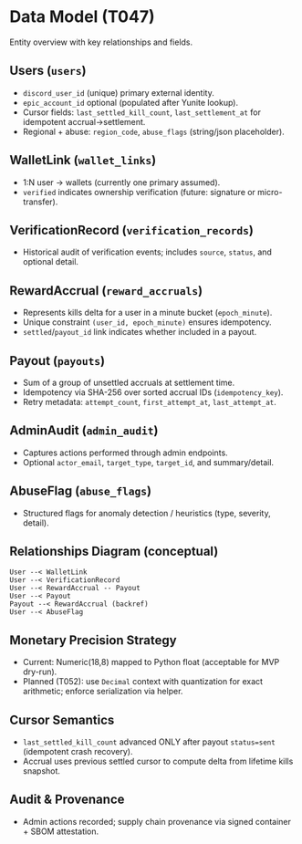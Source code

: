 # Data Model (T047)

Entity overview with key relationships and fields.

## Users (`users`)
- `discord_user_id` (unique) primary external identity.
- `epic_account_id` optional (populated after Yunite lookup).
- Cursor fields: `last_settled_kill_count`, `last_settlement_at` for idempotent accrual→settlement.
- Regional + abuse: `region_code`, `abuse_flags` (string/json placeholder).

## WalletLink (`wallet_links`)
- 1:N user -> wallets (currently one primary assumed).
- `verified` indicates ownership verification (future: signature or micro-transfer).

## VerificationRecord (`verification_records`)
- Historical audit of verification events; includes `source`, `status`, and optional detail.

## RewardAccrual (`reward_accruals`)
- Represents kills delta for a user in a minute bucket (`epoch_minute`).
- Unique constraint `(user_id, epoch_minute)` ensures idempotency.
- `settled`/`payout_id` link indicates whether included in a payout.

## Payout (`payouts`)
- Sum of a group of unsettled accruals at settlement time.
- Idempotency via SHA-256 over sorted accrual IDs (`idempotency_key`).
- Retry metadata: `attempt_count`, `first_attempt_at`, `last_attempt_at`.

## AdminAudit (`admin_audit`)
- Captures actions performed through admin endpoints.
- Optional `actor_email`, `target_type`, `target_id`, and summary/detail.

## AbuseFlag (`abuse_flags`)
- Structured flags for anomaly detection / heuristics (type, severity, detail).

## Relationships Diagram (conceptual)
```
User --< WalletLink
User --< VerificationRecord
User --< RewardAccrual -- Payout
User --< Payout
Payout --< RewardAccrual (backref)
User --< AbuseFlag
```

## Monetary Precision Strategy
- Current: Numeric(18,8) mapped to Python float (acceptable for MVP dry-run).
- Planned (T052): use `Decimal` context with quantization for exact arithmetic; enforce serialization via helper.

## Cursor Semantics
- `last_settled_kill_count` advanced ONLY after payout `status=sent` (idempotent crash recovery).
- Accrual uses previous settled cursor to compute delta from lifetime kills snapshot.

## Audit & Provenance
- Admin actions recorded; supply chain provenance via signed container + SBOM attestation.
